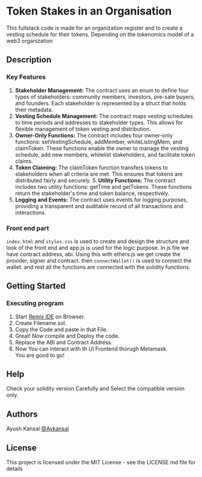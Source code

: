 # Token Stakes in an Organisation

This fullstack code is made for an organization register and to create a vesting schedule for their tokens. Depending on the tokenomics model of a web3 organization

## Description

### Key Features
1. <b>Stakeholder Management:</b> The contract uses an enum to define four types of stakeholders: community members, investors, pre-sale buyers, and founders. Each stakeholder is represented by a struct that holds their metadata.
2. <b>Vesting Schedule Management:</b> The contract maps vesting schedules to time periods and addresses to stakeholder types. This allows for flexible management of token vesting and distribution.
3. <b>Owner-Only Functions:</b> The contract includes four owner-only functions: setVestingSchedule, addMember, whiteListingMem, and claimToken. These functions enable the owner to manage the vesting schedule, add new members, whitelist stakeholders, and facilitate token claims.
4. <b>Token Claiming:</b> The claimToken function transfers tokens to stakeholders when all criteria are met. This ensures that tokens are distributed fairly and securely.
5.<b/> Utility Functions:</b> The contract includes two utility functions: getTime and getTokens. These functions return the stakeholder's time and token balance, respectively.
6. <b>Logging and Events:</b> The contract uses events for logging purposes, providing a transparent and auditable record of all transactions and interactions.

### Front end part

`index.html` and `styles.css` is used to create and design the structure and look of the front end and app.js is used for the logic purpose. In js file we have contract address, abi. Using this with ethers.js we get create the provider, signer and contract. then `connectWallet()` is used to connect the wallet. and rest all the functions are connected with the solidity functions.

## Getting Started

### Executing program

1. Start [Remix IDE](https://remix.ethereum.org/) on Browser.
2. Create Filename.sol.
3. Copy the Code and paste in that File.
4. Great! Now compile and Deploy the code.
5. Replace the ABI and Contract Address.
6. Now You can interact with th UI Frontend thorugh Metamask.
   <br> You are good to go!

## Help

Check your solidity version Carefully and Select the compatible version only.

## Authors

Ayush Kansal
[@Aykansal](https://linkedin.com/aykansal)


## License

This project is licensed under the MIT License - see the LICENSE.md file for details


